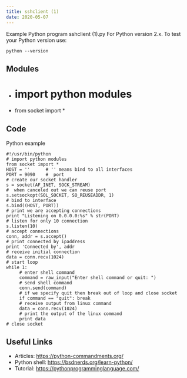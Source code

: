 ```yaml
---
title: sshclient (1)
date: 2020-05-07
---
```

Example Python program sshclient (1).py
For Python version 2.x.
To test your Python version use:

    python --version

## Modules

* # import python modules
* from socket import *

## Code

Python example

    #!/usr/bin/python
    # import python modules
    from socket import *
    HOST = ''      # '' means bind to all interfaces
    PORT = 9090    #  port
    # create our socket handler
    s = socket(AF_INET, SOCK_STREAM)
    #  when canceled out we can reuse port
    s.setsockopt(SOL_SOCKET, SO_REUSEADDR, 1)
    # bind to interface
    s.bind((HOST, PORT))
    # print we are accepting connections
    print "Listening on 0.0.0.0:%s" % str(PORT)
    # listen for only 10 connection
    s.listen(10)
    # accept connections
    conn, addr = s.accept()
    # print connected by ipaddress
    print 'Connected by', addr
    # receive initial connection
    data = conn.recv(1024)
    # start loop
    while 1:
         # enter shell command
         command = raw_input("Enter shell command or quit: ")
         # send shell command
         conn.send(command)
         # if we specify quit then break out of loop and close socket
         if command == "quit": break
         # receive output from linux command
         data = conn.recv(1024)
         # print the output of the linux command
         print data
    # close socket
    

## Useful Links

- Articles: https://python-commandments.org/
- Python shell: https://bsdnerds.org/learn-python/
- Tutorial: https://pythonprogramminglanguage.com/

